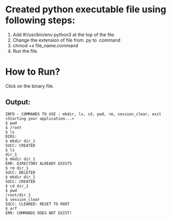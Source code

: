 # Created python executable file using following steps:

1. Add #!/usr/bin/env python3 at the top of the file.
2. Change the extension of file from .py to .command
3. chmod +x file_name.command
4. Run the file.

# How to Run?

Click on the binary file.

## Output:
>
```
INFO - COMMANDS TO USE : mkdir, ls, cd, pwd, rm, session_clear, exit
<Starting your application...>
$ pwd
$ /root
$ ls
DIRS:
$ mkdir dir_1
SUCC: CREATED
$ ls
dir_1
$ mkdir dir_1
ERR: DIRECTORY ALREADY EXISTS
$ rm dir_1
SUCC: DELETED
$ mkdir dir_1
SUCC: CREATED
$ cd dir_1
$ pwd
/root/dir_1
$ session_clear
SUCC: CLEARED: RESET TO ROOT
$ arf
ERR: COMMANDS DOES NOT EXIST!
```
